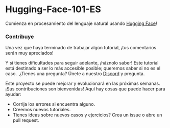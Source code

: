 # Hugging-Face-101-ES
Comienza en procesamiento del lenguaje natural usando [Hugging Face](https://huggingface.co/)!

### Contribuye
Una vez que haya terminado de trabajar algún tutorial, ¡tus comentarios serán muy apreciados!

Y si tienes dificultades para seguir adelante, ¡háznolo saber! Este tutorial está destinado a ser lo más accesible posible; queremos saber si no es el caso.
​
¿Tienes una pregunta? Únete a nuestro [Discord](https://t.co/1n75wi976V?amp=1) y pregunta.

Este proyecto se puede mejorar y evolucionará en las próximas semanas. ¡Sus contribuciones son bienvenidas! Aquí hay cosas que puede hacer para ayudar:
- Corrija los errores si encuentra alguno.
- Creemos nuevos tutoriales.
- Tienes ideas sobre nuevos casos y ejercicios? Crea un issue o abre un pull request.
